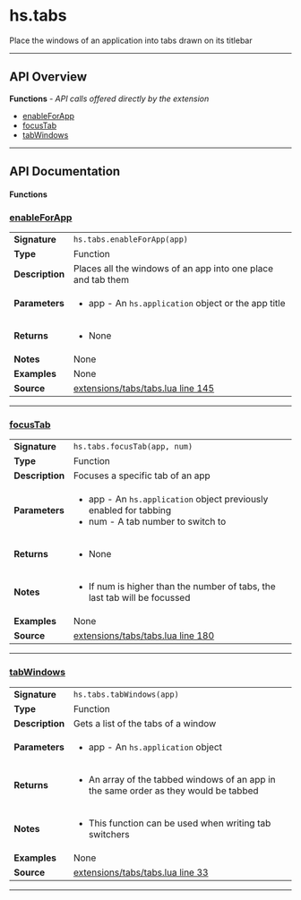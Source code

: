 # hs.tabs

Place the windows of an application into tabs drawn on its titlebar

---

## API Overview
**Functions** - _API calls offered directly by the extension_
 * [enableForApp](#enableforapp)
 * [focusTab](#focustab)
 * [tabWindows](#tabwindows)


---

## API Documentation

#### Functions


### [enableForApp](#enableforapp)

|                                             |                                                                                     |
| --------------------------------------------|-------------------------------------------------------------------------------------|
| **Signature**                               | `hs.tabs.enableForApp(app)`                                                                    |
| **Type**                                    | Function                                                                     |
| **Description**                             | Places all the windows of an app into one place and tab them                                                                     |
| **Parameters**                              | <ul><li>app - An `hs.application` object or the app title</li></ul> |
| **Returns**                                 | <ul><li>None</li></ul>          |
| **Notes**                                   | None |
| **Examples**                                | None |
| **Source**                                  | [extensions/tabs/tabs.lua line 145](https://github.com/CommandPost/CommandPost-App/blob/master/extensions/tabs/tabs.lua#L145) |

---


### [focusTab](#focustab)

|                                             |                                                                                     |
| --------------------------------------------|-------------------------------------------------------------------------------------|
| **Signature**                               | `hs.tabs.focusTab(app, num)`                                                                    |
| **Type**                                    | Function                                                                     |
| **Description**                             | Focuses a specific tab of an app                                                                     |
| **Parameters**                              | <ul><li>app - An `hs.application` object previously enabled for tabbing</li><li>num - A tab number to switch to</li></ul> |
| **Returns**                                 | <ul><li>None</li></ul>          |
| **Notes**                                   | <ul><li>If num is higher than the number of tabs, the last tab will be focussed</li></ul> |
| **Examples**                                | None |
| **Source**                                  | [extensions/tabs/tabs.lua line 180](https://github.com/CommandPost/CommandPost-App/blob/master/extensions/tabs/tabs.lua#L180) |

---


### [tabWindows](#tabwindows)

|                                             |                                                                                     |
| --------------------------------------------|-------------------------------------------------------------------------------------|
| **Signature**                               | `hs.tabs.tabWindows(app)`                                                                    |
| **Type**                                    | Function                                                                     |
| **Description**                             | Gets a list of the tabs of a window                                                                     |
| **Parameters**                              | <ul><li>app - An `hs.application` object</li></ul> |
| **Returns**                                 | <ul><li>An array of the tabbed windows of an app in the same order as they would be tabbed</li></ul>          |
| **Notes**                                   | <ul><li>This function can be used when writing tab switchers</li></ul> |
| **Examples**                                | None |
| **Source**                                  | [extensions/tabs/tabs.lua line 33](https://github.com/CommandPost/CommandPost-App/blob/master/extensions/tabs/tabs.lua#L33) |

---


